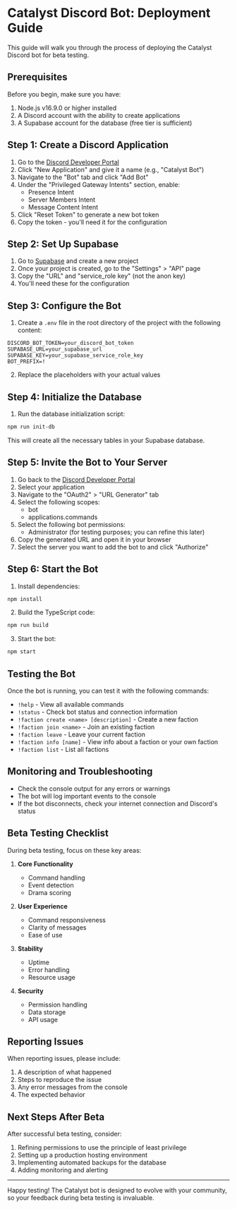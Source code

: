 # Catalyst Discord Bot: Deployment Guide

This guide will walk you through the process of deploying the Catalyst Discord bot for beta testing.

## Prerequisites

Before you begin, make sure you have:

1. Node.js v16.9.0 or higher installed
2. A Discord account with the ability to create applications
3. A Supabase account for the database (free tier is sufficient)

## Step 1: Create a Discord Application

1. Go to the [Discord Developer Portal](https://discord.com/developers/applications)
2. Click "New Application" and give it a name (e.g., "Catalyst Bot")
3. Navigate to the "Bot" tab and click "Add Bot"
4. Under the "Privileged Gateway Intents" section, enable:
   - Presence Intent
   - Server Members Intent
   - Message Content Intent
5. Click "Reset Token" to generate a new bot token
6. Copy the token - you'll need it for the configuration

## Step 2: Set Up Supabase

1. Go to [Supabase](https://supabase.com/) and create a new project
2. Once your project is created, go to the "Settings" > "API" page
3. Copy the "URL" and "service_role key" (not the anon key)
4. You'll need these for the configuration

## Step 3: Configure the Bot

1. Create a `.env` file in the root directory of the project with the following content:

```
DISCORD_BOT_TOKEN=your_discord_bot_token
SUPABASE_URL=your_supabase_url
SUPABASE_KEY=your_supabase_service_role_key
BOT_PREFIX=!
```

2. Replace the placeholders with your actual values

## Step 4: Initialize the Database

1. Run the database initialization script:

```bash
npm run init-db
```

This will create all the necessary tables in your Supabase database.

## Step 5: Invite the Bot to Your Server

1. Go back to the [Discord Developer Portal](https://discord.com/developers/applications)
2. Select your application
3. Navigate to the "OAuth2" > "URL Generator" tab
4. Select the following scopes:
   - bot
   - applications.commands
5. Select the following bot permissions:
   - Administrator (for testing purposes; you can refine this later)
6. Copy the generated URL and open it in your browser
7. Select the server you want to add the bot to and click "Authorize"

## Step 6: Start the Bot

1. Install dependencies:

```bash
npm install
```

2. Build the TypeScript code:

```bash
npm run build
```

3. Start the bot:

```bash
npm start
```

## Testing the Bot

Once the bot is running, you can test it with the following commands:

- `!help` - View all available commands
- `!status` - Check bot status and connection information
- `!faction create <name> [description]` - Create a new faction
- `!faction join <name>` - Join an existing faction
- `!faction leave` - Leave your current faction
- `!faction info [name]` - View info about a faction or your own faction
- `!faction list` - List all factions

## Monitoring and Troubleshooting

- Check the console output for any errors or warnings
- The bot will log important events to the console
- If the bot disconnects, check your internet connection and Discord's status

## Beta Testing Checklist

During beta testing, focus on these key areas:

1. **Core Functionality**
   - Command handling
   - Event detection
   - Drama scoring

2. **User Experience**
   - Command responsiveness
   - Clarity of messages
   - Ease of use

3. **Stability**
   - Uptime
   - Error handling
   - Resource usage

4. **Security**
   - Permission handling
   - Data storage
   - API usage

## Reporting Issues

When reporting issues, please include:

1. A description of what happened
2. Steps to reproduce the issue
3. Any error messages from the console
4. The expected behavior

## Next Steps After Beta

After successful beta testing, consider:

1. Refining permissions to use the principle of least privilege
2. Setting up a production hosting environment
3. Implementing automated backups for the database
4. Adding monitoring and alerting

---

Happy testing! The Catalyst bot is designed to evolve with your community, so your feedback during beta testing is invaluable.
